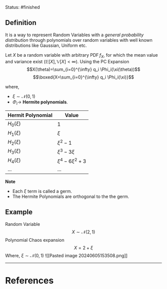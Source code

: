 Status: #finished 
## Definition
It is a way to represent Random Variables with a *general probability distribution* through polynomials over random variables with well known distributions like Gaussian, Uniform etc. 

Let $X$ be a random variable with arbitrary $\operatorname{PDF} f_X$, for which the mean value and variance exist $(\mathbb{E}[X], \mathbb{V}[X]<\infty)$. 
Using the PC Expansion
$$X(\theta)=\sum_{i=0}^{\infty} q_i \Phi_i(\xi(\theta))$$
$$\boxed{X=\sum_{i=0}^{\infty} q_i \Phi_i(\xi)}$$

where, 
- $\xi \sim \mathcal{N}(0,1)$ 
- $\Phi_i\rightarrow$  **Hermite polynomials**.

| Hermit Polynomial  | Value                |
| ------------------ | -------------------- |
| $H_0(\xi)$         | 1                    |
| $H_1(\xi)$         | $\xi$                |
| $H_2(\xi)$         | $\xi^2 - 1$          |
| $H_3(\xi)$         | $\xi^3 - 3\xi$       |
| $H_4(\xi)$         | $\xi^4 - 6\xi^2 + 3$ |
| ...                | ...                  |



**Note** 
- Each $\xi$ term is called a germ.
- The Hermite Polynomials are orthogonal to the the germ. 


## Example

Random Variable
$$
X \sim \mathcal{N}(2,1)
$$
Polynomial Chaos expansion
 $$
 X=2+\xi
 $$
 Where,  $\xi \sim \mathcal{N}(0,1)$
![[Pasted image 20240605153508.png]]





---
# References
